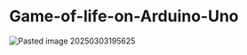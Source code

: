 # Game-of-life-on-Arduino-Uno
![Pasted image 20250303195625](https://github.com/user-attachments/assets/f3967bb2-cdcb-4d25-b07b-17685434ec21)
